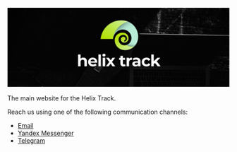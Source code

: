 ![JIRA alternative for the free world!](docs/assets/Wide_Black.png)

The main website for the Helix Track.

Reach us using one of the following communication channels: 

- [Email](mailto:svyaz.s.ulitkami@helixtrack.io)
- [Yandex Messenger](https://yandex.ru/chat/#/join/8813765f-4288-49e9-8c65-1e088f988587)
- [Telegram](https://t.me/helixtrack)
